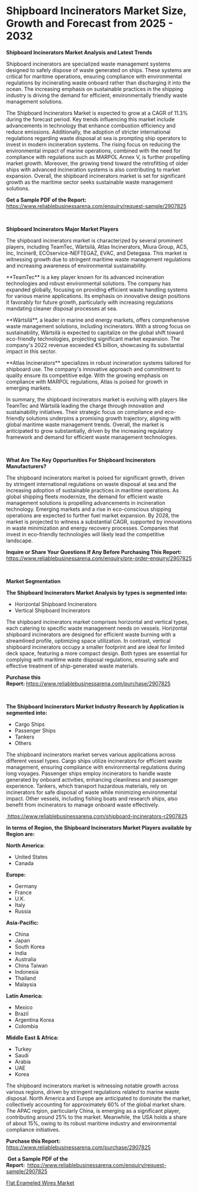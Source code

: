 <p><h1>Shipboard Incinerators Market Size, Growth and Forecast from 2025 - 2032</h1></p><p><strong>Shipboard Incinerators Market Analysis and Latest Trends</strong></p>
<p><p>Shipboard incinerators are specialized waste management systems designed to safely dispose of waste generated on ships. These systems are critical for maritime operations, ensuring compliance with environmental regulations by incinerating waste onboard rather than discharging it into the ocean. The increasing emphasis on sustainable practices in the shipping industry is driving the demand for efficient, environmentally friendly waste management solutions.</p><p>The Shipboard Incinerators Market is expected to grow at a CAGR of 11.3% during the forecast period. Key trends influencing this market include advancements in technology that enhance combustion efficiency and reduce emissions. Additionally, the adoption of stricter international regulations regarding waste disposal at sea is prompting ship operators to invest in modern incineration systems. The rising focus on reducing the environmental impact of marine operations, combined with the need for compliance with regulations such as MARPOL Annex V, is further propelling market growth. Moreover, the growing trend toward the retrofitting of older ships with advanced incineration systems is also contributing to market expansion. Overall, the shipboard incinerators market is set for significant growth as the maritime sector seeks sustainable waste management solutions.</p></p>
<p><strong>Get a Sample PDF of the Report:&nbsp;</strong> <a href="https://www.reliablebusinessarena.com/enquiry/request-sample/2907825?utm_campaign=2928&utm_medium=2&utm_source=Github&utm_content=ia&utm_term=12032025&utm_id=shipboard-incinerators">https://www.reliablebusinessarena.com/enquiry/request-sample/2907825</a></p>
<p>&nbsp;</p>
<p><strong>Shipboard Incinerators Major Market Players</strong></p>
<p><p>The shipboard incinerators market is characterized by several prominent players, including TeamTec, Wärtsilä, Atlas Incinerators, Miura Group, ACS, Inc, Inciner8, ECOservice-NEFTEGAZ, EVAC, and Detegasa. This market is witnessing growth due to stringent maritime waste management regulations and increasing awareness of environmental sustainability.</p><p>**TeamTec** is a key player known for its advanced incineration technologies and robust environmental solutions. The company has expanded globally, focusing on providing efficient waste handling systems for various marine applications. Its emphasis on innovative design positions it favorably for future growth, particularly with increasing regulations mandating cleaner disposal processes at sea.</p><p>**Wärtsilä**, a leader in marine and energy markets, offers comprehensive waste management solutions, including incinerators. With a strong focus on sustainability, Wärtsilä is expected to capitalize on the global shift toward eco-friendly technologies, projecting significant market expansion. The company's 2022 revenue exceeded €5 billion, showcasing its substantial impact in this sector.</p><p>**Atlas Incinerators** specializes in robust incineration systems tailored for shipboard use. The company's innovative approach and commitment to quality ensure its competitive edge. With the growing emphasis on compliance with MARPOL regulations, Atlas is poised for growth in emerging markets.</p><p>In summary, the shipboard incinerators market is evolving with players like TeamTec and Wärtsilä leading the charge through innovation and sustainability initiatives. Their strategic focus on compliance and eco-friendly solutions underpins a promising growth trajectory, aligning with global maritime waste management trends. Overall, the market is anticipated to grow substantially, driven by the increasing regulatory framework and demand for efficient waste management technologies.</p></p>
<p>&nbsp;</p>
<p><strong>What Are The Key Opportunities For Shipboard Incinerators Manufacturers?</strong></p>
<p><p>The shipboard incinerators market is poised for significant growth, driven by stringent international regulations on waste disposal at sea and the increasing adoption of sustainable practices in maritime operations. As global shipping fleets modernize, the demand for efficient waste management solutions is propelling advancements in incineration technology. Emerging markets and a rise in eco-conscious shipping operations are expected to further fuel market expansion. By 2028, the market is projected to witness a substantial CAGR, supported by innovations in waste minimization and energy recovery processes. Companies that invest in eco-friendly technologies will likely lead the competitive landscape.</p></p>
<p><strong>Inquire or Share Your Questions If Any Before Purchasing This Report:</strong> <a href="https://www.reliablebusinessarena.com/enquiry/pre-order-enquiry/2907825?utm_campaign=2928&utm_medium=2&utm_source=Github&utm_content=ia&utm_term=12032025&utm_id=shipboard-incinerators">https://www.reliablebusinessarena.com/enquiry/pre-order-enquiry/2907825</a></p>
<p>&nbsp;</p>
<p><strong>Market Segmentation</strong></p>
<p><strong>The Shipboard Incinerators Market Analysis by types is segmented into:</strong></p>
<p><ul><li>Horizontal Shipboard Incinerators</li><li>Vertical Shipboard Incinerators</li></ul></p>
<p><p>The shipboard incinerators market comprises horizontal and vertical types, each catering to specific waste management needs on vessels. Horizontal shipboard incinerators are designed for efficient waste burning with a streamlined profile, optimizing space utilization. In contrast, vertical shipboard incinerators occupy a smaller footprint and are ideal for limited deck space, featuring a more compact design. Both types are essential for complying with maritime waste disposal regulations, ensuring safe and effective treatment of ship-generated waste materials.</p></p>
<p><strong>Purchase this Report:&nbsp;</strong><a href="https://www.reliablebusinessarena.com/purchase/2907825?utm_campaign=2928&utm_medium=2&utm_source=Github&utm_content=ia&utm_term=12032025&utm_id=shipboard-incinerators">https://www.reliablebusinessarena.com/purchase/2907825</a></p>
<p>&nbsp;</p>
<p><strong>The Shipboard Incinerators Market Industry Research by Application is segmented into:</strong></p>
<p><ul><li>Cargo Ships</li><li>Passenger Ships</li><li>Tankers</li><li>Others</li></ul></p>
<p><p>The shipboard incinerators market serves various applications across different vessel types. Cargo ships utilize incinerators for efficient waste management, ensuring compliance with environmental regulations during long voyages. Passenger ships employ incinerators to handle waste generated by onboard activities, enhancing cleanliness and passenger experience. Tankers, which transport hazardous materials, rely on incinerators for safe disposal of waste while minimizing environmental impact. Other vessels, including fishing boats and research ships, also benefit from incinerators to manage onboard waste effectively.</p></p>
<p><a href="https://www.reliablebusinessarena.com/shipboard-incinerators-r2907825?utm_campaign=2928&utm_medium=2&utm_source=Github&utm_content=ia&utm_term=12032025&utm_id=shipboard-incinerators">&nbsp;https://www.reliablebusinessarena.com/shipboard-incinerators-r2907825</a></p>
<p><strong>In terms of Region, the Shipboard Incinerators Market Players available by Region are:</strong></p>
<p>
    <p> <strong> North America: </strong>
        <ul>
            <li>United States</li>
            <li>Canada</li>
        </ul>
        </p> 
    <p> <strong> Europe: </strong>
        <ul>
            <li>Germany</li>
            <li>France</li>
            <li>U.K.</li>
            <li>Italy</li>
            <li>Russia</li>
        </ul>
        </p> 
    <p> <strong> Asia-Pacific: </strong>
        <ul>
            <li>China</li>
            <li>Japan</li>
            <li>South Korea</li>
            <li>India</li>
            <li>Australia</li>
            <li>China Taiwan</li>
            <li>Indonesia</li>
            <li>Thailand</li>
            <li>Malaysia</li>
        </ul>
        </p> 
    <p> <strong> Latin America: </strong>
        <ul>
            <li>Mexico</li>
            <li>Brazil</li>
            <li>Argentina Korea</li>
            <li>Colombia</li>
        </ul>
        </p> 
    <p> <strong> Middle East & Africa: </strong>
        <ul>
            <li>Turkey</li>
            <li>Saudi</li>
            <li>Arabia</li>
            <li>UAE</li>
            <li>Korea</li>
        </ul>
    </p>
    </p>
<p><p>The shipboard incinerators market is witnessing notable growth across various regions, driven by stringent regulations related to marine waste disposal. North America and Europe are anticipated to dominate the market, collectively accounting for approximately 60% of the global market share. The APAC region, particularly China, is emerging as a significant player, contributing around 25% to the market. Meanwhile, the USA holds a share of about 15%, owing to its robust maritime industry and environmental compliance initiatives.</p></p>
<p><strong>Purchase this Report: </strong><a href="https://www.reliablebusinessarena.com/purchase/2907825?utm_campaign=2928&utm_medium=2&utm_source=Github&utm_content=ia&utm_term=12032025&utm_id=shipboard-incinerators">https://www.reliablebusinessarena.com/purchase/2907825</a></p>
<p>&nbsp;<strong>Get a Sample PDF of the Report:&nbsp;&nbsp;</strong><a href="https://www.reliablebusinessarena.com/enquiry/request-sample/2907825?utm_campaign=2928&utm_medium=2&utm_source=Github&utm_content=ia&utm_term=12032025&utm_id=shipboard-incinerators">https://www.reliablebusinessarena.com/enquiry/request-sample/2907825</a></p>
<p><strong></strong></p>
<p><p><a href="https://github.com/etapaqanee/Market-Research-Report-List-1/blob/main/flat-enameled-wires-market.md?utm_campaign=2928&utm_medium=2&utm_source=Github&utm_content=ia&utm_term=12032025&utm_id=shipboard-incinerators">Flat Enameled Wires Market</a></p></p>
